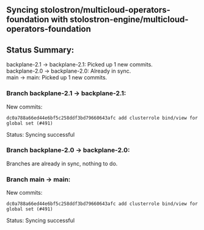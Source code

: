 ## Syncing stolostron/multicloud-operators-foundation with stolostron-engine/multicloud-operators-foundation

## Status Summary:

backplane-2.1 -> backplane-2.1: Picked up 1 new commits.  
backplane-2.0 -> backplane-2.0: Already in sync.  
main -> main: Picked up 1 new commits.  

### Branch backplane-2.1 -> backplane-2.1:

New commits:

```
dc0a788a66ed44e6bf5c258ddf3bd79660643afc add clusterrole bind/view for global set (#491)
```

Status: Syncing successful

### Branch backplane-2.0 -> backplane-2.0:

Branches are already in sync, nothing to do.

### Branch main -> main:

New commits:

```
dc0a788a66ed44e6bf5c258ddf3bd79660643afc add clusterrole bind/view for global set (#491)
```

Status: Syncing successful
